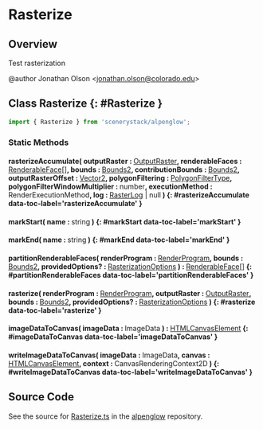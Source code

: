 # Rasterize

## Overview

Test rasterization

@author Jonathan Olson &lt;jonathan.olson@colorado.edu&gt;

## Class Rasterize {: #Rasterize }


```js
import { Rasterize } from 'scenerystack/alpenglow';
```
### Static Methods

#### rasterizeAccumulate( outputRaster : <span style="font-weight: 400;">[OutputRaster](../alpenglow/OutputRaster.md)</span>, renderableFaces : <span style="font-weight: 400;">[RenderableFace](../alpenglow/RenderableFace.md)[]</span>, bounds : <span style="font-weight: 400;">[Bounds2](../dot/Bounds2.md)</span>, contributionBounds : <span style="font-weight: 400;">[Bounds2](../dot/Bounds2.md)</span>, outputRasterOffset : <span style="font-weight: 400;">[Vector2](../dot/Vector2.md)</span>, polygonFiltering : <span style="font-weight: 400;">[PolygonFilterType](../alpenglow/PolygonFilterType.md)</span>, polygonFilterWindowMultiplier : <span style="font-weight: 400;"><span style="color: hsla(calc(var(--md-hue) + 180deg),80%,40%,1);">number</span></span>, executionMethod : <span style="font-weight: 400;">RenderExecutionMethod</span>, log : <span style="font-weight: 400;">[RasterLog](../alpenglow/RasterLog.md) | <span style="color: hsla(calc(var(--md-hue) + 180deg),80%,40%,1);">null</span></span> ) {: #rasterizeAccumulate data-toc-label='rasterizeAccumulate' }

#### markStart( name : <span style="font-weight: 400;"><span style="color: hsla(calc(var(--md-hue) + 180deg),80%,40%,1);">string</span></span> ) {: #markStart data-toc-label='markStart' }

#### markEnd( name : <span style="font-weight: 400;"><span style="color: hsla(calc(var(--md-hue) + 180deg),80%,40%,1);">string</span></span> ) {: #markEnd data-toc-label='markEnd' }

#### partitionRenderableFaces( renderProgram : <span style="font-weight: 400;">[RenderProgram](../alpenglow/RenderProgram.md)</span>, bounds : <span style="font-weight: 400;">[Bounds2](../dot/Bounds2.md)</span>, providedOptions? : <span style="font-weight: 400;">[RasterizationOptions](../alpenglow/Rasterize.md#RasterizationOptions)</span> ) : <span style="font-weight: 400;">[RenderableFace](../alpenglow/RenderableFace.md)[]</span> {: #partitionRenderableFaces data-toc-label='partitionRenderableFaces' }

#### rasterize( renderProgram : <span style="font-weight: 400;">[RenderProgram](../alpenglow/RenderProgram.md)</span>, outputRaster : <span style="font-weight: 400;">[OutputRaster](../alpenglow/OutputRaster.md)</span>, bounds : <span style="font-weight: 400;">[Bounds2](../dot/Bounds2.md)</span>, providedOptions? : <span style="font-weight: 400;">[RasterizationOptions](../alpenglow/Rasterize.md#RasterizationOptions)</span> ) {: #rasterize data-toc-label='rasterize' }

#### imageDataToCanvas( imageData : <span style="font-weight: 400;">ImageData</span> ) : <span style="font-weight: 400;">[HTMLCanvasElement](https://developer.mozilla.org/en-US/docs/Web/API/HTMLCanvasElement)</span> {: #imageDataToCanvas data-toc-label='imageDataToCanvas' }

#### writeImageDataToCanvas( imageData : <span style="font-weight: 400;">ImageData</span>, canvas : <span style="font-weight: 400;">[HTMLCanvasElement](https://developer.mozilla.org/en-US/docs/Web/API/HTMLCanvasElement)</span>, context : <span style="font-weight: 400;">CanvasRenderingContext2D</span> ) {: #writeImageDataToCanvas data-toc-label='writeImageDataToCanvas' }



## Source Code

See the source for [Rasterize.ts](https://github.com/phetsims/alpenglow/blob/main/js/raster/Rasterize.ts) in the [alpenglow](https://github.com/phetsims/alpenglow) repository.
